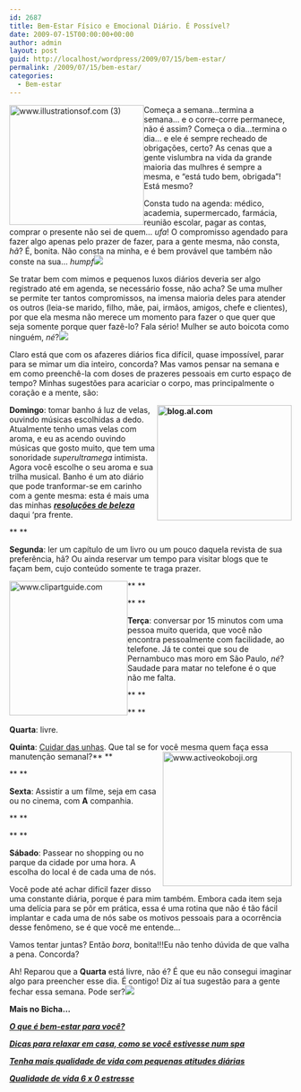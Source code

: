 ```yaml
---
id: 2687
title: Bem-Estar Físico e Emocional Diário. É Possível?
date: 2009-07-15T00:00:00+00:00
author: admin
layout: post
guid: http://localhost/wordpress/2009/07/15/bem-estar/
permalink: /2009/07/15/bem-estar/
categories:
  - Bem-estar
---
```

[<img style="display: inline; margin-left: 0; margin-right: 0; border-width: 0;" title="www.illustrationsof.com (3)" src="http://www.trololodemulher.com.br/blog/wp-content/uploads/2009/07/www-illustrationsof-com3_thumb.png" border="0" alt="www.illustrationsof.com (3)" width="240" height="214" align="left" />](http://www.trololodemulher.com.br/blog/wp-content/uploads/2009/07/www-illustrationsof-com3.png) Começa a semana…termina a semana… e o corre-corre permanece, não é assim? Começa o dia…termina o dia… e ele é sempre recheado de obrigações, certo? As cenas que a gente vislumbra na vida da grande maioria das mulhres é sempre a mesma, e “está tudo bem, obrigada”! Está mesmo?[](http://www.trololodemulher.com.br/blog/wp-content/uploads/2009/07/emoticoneyebrow7.gif)

Consta tudo na agenda: médico, academia, supermercado, farmácia, reunião escolar, pagar as contas, comprar o presente não sei de quem… _ufa_! O compromisso agendado para fazer algo apenas pelo prazer de fazer, para a gente mesma, não consta, _hã_? É, bonita. Não consta na minha, e é bem provável que também não conste na sua… _humpf_![](http://www.trololodemulher.com.br/blog/wp-content/uploads/2009/07/emoticonsad2.gif)

Se tratar bem com mimos e pequenos luxos diários deveria ser algo registrado até em agenda, se necessário fosse, não acha? Se uma mulher se permite ter tantos compromissos, na imensa maioria deles para atender os outros (leia-se marido, filho, mãe, pai, irmãos, amigos, chefe e clientes), por que ela mesma não merece um momento para fazer o que quer que seja somente porque quer fazê-lo? Fala sério! Mulher se auto boicota como ninguém, _né_?![](http://www.trololodemulher.com.br/blog/wp-content/uploads/2009/07/emoticonangry.gif)

Claro está que com os afazeres diários fica difícil, quase impossível, parar para se mimar um dia inteiro, concorda? Mas vamos pensar na semana e em como preenchê-la com doses de prazeres pessoais em curto espaço de tempo? Minhas sugestões para acariciar o corpo, mas principalmente o coração e a mente, são:

**[<img style="display: inline; margin-left: 0; margin-right: 0; border-width: 0;" title="blog.al.com" src="http://www.trololodemulher.com.br/blog/wp-content/uploads/2009/07/blog-al-com_thumb.jpg" border="0" alt="blog.al.com" width="240" height="206" align="right" />](http://www.trololodemulher.com.br/blog/wp-content/uploads/2009/07/blog-al-com.jpg) Domingo**: tomar banho á luz de velas, ouvindo músicas escolhidas a dedo. Atualmente tenho umas velas com aroma, e eu as acendo ouvindo músicas que gosto muito, que tem uma sonoridade _superultramega_ intimista. Agora você escolhe o seu aroma e sua trilha musical. Banho é um ato diário que pode tranformar-se em carinho com a gente mesma: esta é mais uma das minhas **_<a href="http://www.trololodemulher.com.br/2009/01/03/dica-beleza-saude/" target="_self">resoluções de beleza</a>_** daqui &#8216;pra frente.

** **

**Segunda**: ler um capítulo de um livro ou um pouco daquela revista de sua preferência, hã? Ou ainda reservar um tempo para visitar blogs que te façam bem, cujo conteúdo somente te traga prazer.[](http://www.trololodemulher.com.br/blog/wp-content/uploads/2009/07/emoticonbigsmile9.gif)

**[<img style="display: inline; margin-left: 0; margin-right: 0; border-width: 0;" title="www.clipartguide.com" src="http://www.trololodemulher.com.br/blog/wp-content/uploads/2009/07/www-clipartguide-com_thumb.png" border="0" alt="www.clipartguide.com" width="211" height="240" align="left" />](http://www.trololodemulher.com.br/blog/wp-content/uploads/2009/07/www-clipartguide-com.png) **

** **

**Terça**: conversar por 15 minutos com uma pessoa muito querida, que você não encontra pessoalmente com facilidade, ao telefone. Já te contei que sou de Pernambuco mas moro em São Paulo, _né_? Saudade para matar no telefone é o que não me falta.[](http://www.trololodemulher.com.br/blog/wp-content/uploads/2009/07/emoticonthumbsdown2.gif)

** **

** **

**Quarta**: livre.

**Quinta**: [Cuidar das unhas](http://www.trololodemulher.com.br/2009/04/14/unhas-dicas-para-uma-bicha-beeeem-fmea/). Que tal se for você mesma quem faça essa manutenção semanal?**[<img style="display: inline; margin-left: 0; margin-right: 0; border-width: 0;" title="www.activeokoboji.org" src="http://www.trololodemulher.com.br/blog/wp-content/uploads/2009/07/www-activeokoboji-org_thumb.gif" border="0" alt="www.activeokoboji.org" width="230" height="240" align="right" />](http://www.trololodemulher.com.br/blog/wp-content/uploads/2009/07/www-activeokoboji-org.gif) **

** **

**Sexta**: Assistir a um filme, seja em casa ou no cinema, com **A** companhia.

** **

** **

**Sábado**: Passear no shopping ou no parque da cidade por uma hora. A escolha do local é de cada uma de nós.[](http://www.trololodemulher.com.br/blog/wp-content/uploads/2009/07/emoticonthumbsup9.gif)

Você pode até achar difícil fazer disso uma constante diária, porque é para mim também. Embora cada item seja uma delícia para se pôr em prática, essa é uma rotina que não é tão fácil implantar e cada uma de nós sabe os motivos pessoais para a ocorrência desse fenômeno, se é que você me entende…[](http://www.trololodemulher.com.br/blog/wp-content/uploads/2009/07/emoticoncrying1.gif)

Vamos tentar juntas? Então _bora_, bonita!!!Eu não tenho dúvida de que valha a pena. Concorda?[](http://www.trololodemulher.com.br/blog/wp-content/uploads/2009/07/emoticonbigsmile10.gif)

Ah! Reparou que a **Quarta** está livre, não é? É que eu não consegui imaginar algo para preencher esse dia. É contigo! Diz aí tua sugestão para a gente fechar essa semana. Pode ser?![](http://www.trololodemulher.com.br/blog/wp-content/uploads/2009/07/emoticonhappy11.gif)

**Mais no Bicha&#8230;**

[**_O que é bem-estar para você?_**](http://www.trololodemulher.com.br/2009/02/25/o-que-bem-estar-para-voc/)

<span style="color: #000080;"><strong><em><a href="http://www.trololodemulher.com.br/2009/01/19/dicas-relaxamento/" target="_self">Dicas para relaxar em casa, como se você estivesse num spa</a></em></strong></span>

<span style="color: #000080;"><strong><em><a href="http://www.trololodemulher.com.br/2010/03/12/qualidade-de-vida/" target="_self">Tenha mais qualidade de vida com pequenas atitudes diárias</a></em></strong></span>

<span style="color: #000080;"><strong><em><a href="http://www.trololodemulher.com.br/2009/07/07/qualidade-de-vida-6-x-0-estresse-garanta-gols/" target="_self">Qualidade de vida 6 x 0 estresse</a></em></strong></span>